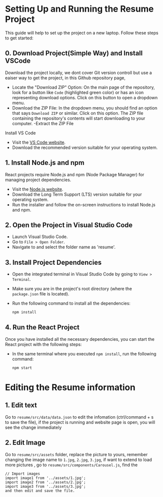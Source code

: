 

# Setting Up and Running the Resume Project

This guide will help to set up the project on a new laptop. Follow these steps to get started:

## 0. Download Project(Simple Way) and Install VSCode
Download the project locally, we dont cover Git version controll but use a eaiser way to get the project, in this Github repository page,
- Locate the "Download ZIP" Option:
On the main page of the repository, look for a button like `Code` (highlighted green color) or has an icon representing download options.
Click on this button to open a dropdown menu.
- Download the ZIP File:
In the dropdown menu, you should find an option that says `Download ZIP` or similar.
Click on this option. The ZIP file containing the repository's contents will start downloading to your computer.
-Extract the ZIP File


Install VS Code
- Visit the [VS Code website](https://code.visualstudio.com/).
- Download the recommended version suitable for your operating system.
  
## 1. Install Node.js and npm

React projects require Node.js and npm (Node Package Manager) for managing project dependencies.

- Visit the [Node.js website](https://nodejs.org/).
- Download the Long Term Support (LTS) version suitable for your operating system.
- Run the installer and follow the on-screen instructions to install Node.js and npm.

## 2. Open the Project in Visual Studio Code

- Launch Visual Studio Code.
- Go to `File > Open Folder`.
- Navigate to and select the folder name as 'resume'.

## 3. Install Project Dependencies

- Open the integrated terminal in Visual Studio Code by going to `View > Terminal`.
- Make sure you are in the project's root directory (where the `package.json` file is located).
- Run the following command to install all the dependencies:

  ```bash
  npm install

## 4. Run the React Project

Once you have installed all the necessary dependencies, you can start the React project with the following steps:

- In the same terminal where you executed `npm install`, run the following command:

  ```bash
  npm start


# Editing the Resume information
## 1. Edit text
Go to `resume/src/data/data.json` to edit the infomation (ctrl/command + s to save the file), if the project is running and website page is open, you will see the change immediately
## 2. Edit Image
Go to `resume/src/assets` folder, replace the picture to yours, remember changing the image name to `1.jpg`, `2.jpg`, `3.jpg`, if want to extend to load more pictures , go to `resume/src/components/Carousel.js`, find the
  ```
  // Import images
  import image1 from '../assets/1.jpg';
  import image2 from '../assets/2.jpg';
  import image3 from '../assets/3.jpg';
and then edit and save the file.
